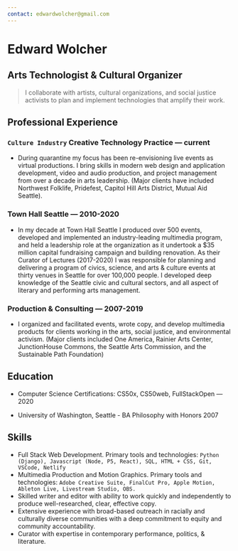 ```yaml
---
contact: edwardwolcher@gmail.com
---
```


# Edward Wolcher

## Arts Technologist & Cultural Organizer

> I collaborate with artists, cultural organizations, and social justice activists to plan and implement technologies that amplify their work.

## Professional Experience

### `Culture Industry` Creative Technology Practice — current

* During quarantine my focus has been re-envisioning live events as virtual productions. I bring skills in modern web design and application development, video and audio production, and project management from over a decade in arts leadership. (Major clients have included Northwest Folklife, Pridefest, Capitol Hill Arts District, Mutual Aid Seattle).

### Town Hall Seattle — 2010-2020

* In my decade at Town Hall Seattle I produced over 500 events, developed and implemented an industry-leading multimedia program, and held a leadership role at the organization as it undertook a $35 million capital fundraising campaign and building renovation. As their Curator of Lectures (2017-2020) I was responsible for planning and delivering a program of civics, science, and arts & culture events at thirty venues in Seattle for over 100,000 people. I developed deep knowledge of the Seattle civic and cultural sectors, and all aspect of literary and performing arts management.

### Production & Consulting — 2007-2019

* I organized and facilitated events, wrote copy, and develop multimedia products for clients working in the arts, social justice, and environmental activism. (Major clients included One America, Rainier Arts Center, JunctionHouse Commons, the Seattle Arts Commission, and the Sustainable Path Foundation)

## Education

* Computer Science Certifications: CS50x, CS50web, FullStackOpen — 2020

* University of Washington, Seattle - BA Philosophy with Honors 2007

## Skills

* Full Stack Web Development. Primary tools and technologies: `Python (Django), Javascript (Node, P5, React), SQL, HTML + CSS, Git, VSCode, Netlify`
* Multimedia Production and Motion Graphics. Primary tools and technologies: `Adobe Creative Suite, FinalCut Pro, Apple Motion, Ableton Live, Livestream Studio, OBS.`
* Skilled writer and editor with ability to work quickly and independently to produce well-researched, clear, effective copy.
* Extensive experience with broad-based outreach in racially and culturally diverse communities with a deep commitment to equity and community accountability.
* Curator with expertise in contemporary performance, politics, & literature.
